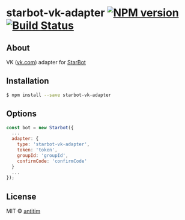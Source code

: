 # starbot-vk-adapter [![NPM version][npm-image]][npm-url] [![Build Status][travis-image]][travis-url]

## About

VK ([vk.com](https://vk.com)) adapter for [StarBot](https://github.com/antitim/starbot)

## Installation

```sh
$ npm install --save starbot-vk-adapter
```

## Options

```js
const bot = new Starbot({
  ...
  adapter: {
    type: 'starbot-vk-adapter',
    token: 'token',
    groupId: 'groupId',
    confirmCode: 'confirmCode'
  }
  ...
});
```

## License

MIT © [antitim](http://vk.com/antitim)


[npm-image]: https://badge.fury.io/js/starbot-vk-adapter.svg
[npm-url]: https://npmjs.org/package/starbot-vk-adapter
[travis-image]: https://travis-ci.org/antitim/starbot-vk-adapter.svg?branch=master
[travis-url]: https://travis-ci.org/antitim/starbot-vk-adapter
